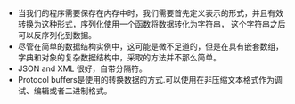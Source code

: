 
* 当我们的程序需要保存在内存中时，我们需要首先定义表示的形式，并且有效转换为这种形式，序列化使用一个函数将数据转化为字符串，
这个字符串之后可以反序列化到数据。
* 尽管在简单的数据结构实例中，这可能是微不足道的，但是在具有嵌套数组，字典和对象的复杂数据结构中，采取的方法并不那么简单。
*  JSON and XML 很好，自带分隔符。
* Protocol buffers是使用的转换数据的方式.可以使用在非压缩文本格式作为调试、编辑或者二进制格式。
